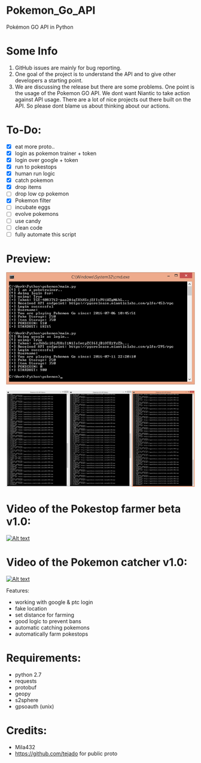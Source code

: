 # Pokemon_Go_API
Pokémon GO API in Python

# Some Info
1. GitHub issues are mainly for bug reporting.  
2. One goal of the project is to understand the API and to give other developers a starting point.   
3. We are discussing the release but there are some problems. One point is the usage of the Pokemon GO API. We dont want Niantic to take action against API usage. There are a lot of nice projects out there built on the API. So please dont blame us about thinking about our actions.

# To-Do:
- [x] eat more proto..
- [x] login as pokemon trainer + token
- [x] login over google + token
- [x] run to pokestops
- [x] human run logic
- [x] catch pokemon
- [x] drop items 
- [ ] drop low cp pokemon
- [x] Pokemon filter
- [ ] incubate eggs
- [ ] evolve pokemons
- [ ] use candy
- [ ] clean code
- [ ] fully automate this script

# Preview:

![Alt text](etc/screen.png?raw=true "result screen")

![Alt text](etc/bot.png?raw=true "result screen")

# Video of the Pokestop farmer beta v1.0:

[![Alt text](http://img.youtube.com/vi/i1UmYyntz8A/0.jpg)](http://www.youtube.com/watch?v=i1UmYyntz8A "Pokemon_Go_API Pokestop farmer")

# Video of the Pokemon catcher v1.0:

[![Alt text](http://img.youtube.com/vi/rtGyUPhrGY0/0.jpg)](http://www.youtube.com/watch?v=rtGyUPhrGY0 "Pokemon_Go_API Pokestop farmer")

Features:
- working with google & ptc login
- fake location
- set distance for farming
- good logic to prevent bans
- automatic catching pokemons
- automatically farm pokestops 

# Requirements:
- python 2.7
- requests
- protobuf
- geopy
- s2sphere
- gpsoauth (unix)

# Credits:
- Mila432
- https://github.com/tejado for public proto
